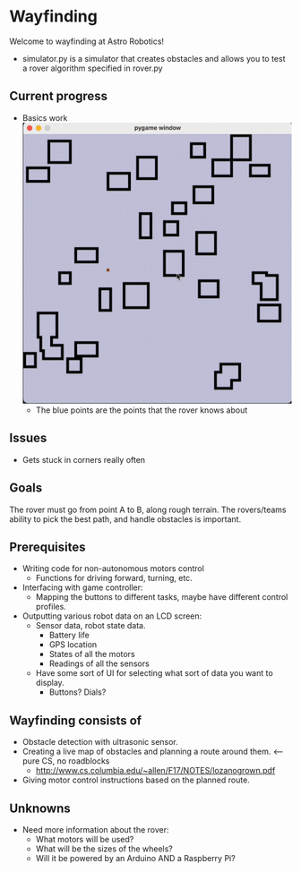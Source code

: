 # Wayfinding

Welcome to wayfinding at Astro Robotics!

- simulator.py is a simulator that creates obstacles and allows you to test a rover algorithm specified in rover.py

## Current progress
- Basics work
![](simple_finding.gif)
    - The blue points are the points that the rover knows about  

## Issues
- Gets stuck in corners really often

## Goals
The rover must go from point A to B, along rough terrain. The rovers/teams ability to pick the best path, and handle obstacles is important.

## Prerequisites 
- Writing code for non-autonomous motors control
    - Functions for driving forward, turning, etc. 
- Interfacing with game controller:
    - Mapping the buttons to different tasks, maybe have different control profiles.
- Outputting various robot data on an LCD screen:
    - Sensor data, robot state data.
        - Battery life
        - GPS location
        - States of all the motors
        - Readings of all the sensors
    - Have some sort of UI for selecting what sort of data you want to display.
        - Buttons? Dials?

## Wayfinding consists of
- Obstacle detection with ultrasonic sensor.
- Creating a live map of obstacles and planning a route around them. <-- pure CS, no roadblocks
    - http://www.cs.columbia.edu/~allen/F17/NOTES/lozanogrown.pdf
- Giving motor control instructions based on the planned route.

## Unknowns 
- Need more information about the rover:
    - What motors will be used?
    - What will be the sizes of the wheels?
    - Will it be powered by an Arduino AND a Raspberry Pi?
